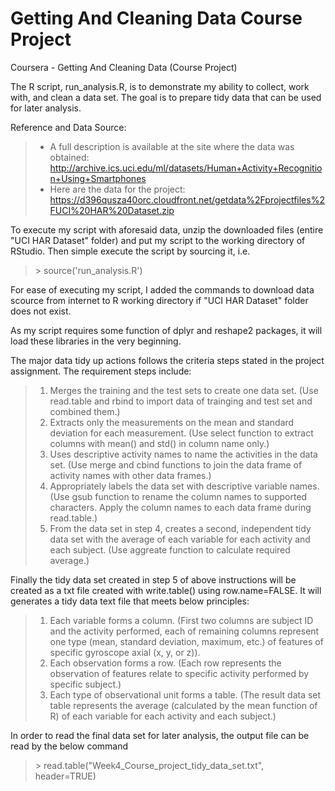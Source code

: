 # Getting And Cleaning Data Course Project
Coursera - Getting And Cleaning Data (Course Project)

The R script, run_analysis.R, is to demonstrate my ability to collect, work with, and clean a data set. The goal is to prepare tidy data that can be used for later analysis.

Reference and Data Source: 
>- A full description is available at the site where the data was obtained:
  http://archive.ics.uci.edu/ml/datasets/Human+Activity+Recognition+Using+Smartphones
>- Here are the data for the project:
  https://d396qusza40orc.cloudfront.net/getdata%2Fprojectfiles%2FUCI%20HAR%20Dataset.zip

To execute my script with aforesaid data, unzip the downloaded files (entire "UCI HAR Dataset" folder) and put my script to the working directory of RStudio. Then simple execute the script by sourcing it, i.e.

> \> source('run_analysis.R')

For ease of executing my script, I added the commands to download data scource from internet to R working directory if "UCI HAR Dataset" folder does not exist.

As my script requires some function of dplyr and reshape2 packages, it will load these libraries in the very beginning.

The major data tidy up actions follows the criteria steps stated in the project assignment. The requirement steps include:
>1.	Merges the training and the test sets to create one data set. (Use read.table and rbind to import data of trainging and test set and combined them.)
>2.	Extracts only the measurements on the mean and standard deviation for each measurement. (Use select function to extract columns with mean() and std() in column name only.)
>3.	Uses descriptive activity names to name the activities in the data set. (Use merge and cbind functions to join the data frame of activity names with other data frames.)
>4.	Appropriately labels the data set with descriptive variable names. (Use gsub function to rename the column names to supported characters. Apply the column names to each data frame during read.table.)
>5.	From the data set in step 4, creates a second, independent tidy data set with the average of each variable for each activity and each subject. (Use aggreate function to calculate required average.)

Finally the tidy data set created in step 5 of above instructions will be created as a txt file created with write.table() using row.name=FALSE. It will generates a tidy data text file that meets below principles:
>1. Each variable forms a column. (First two columns are subject ID and the activity performed, each of remaining columns represent one type (mean, standard deviation, maximum, etc.) of features of specific gyroscope axial (x, y, or z)).
>2. Each observation forms a row. (Each row represents the observation of features relate to specific activity performed by specific subject.)
>3. Each type of observational unit forms a table. (The result data set table represents the average (calculated by the mean function of R) of each variable for each activity and each subject.)

In order to read the final data set for later analysis, the output file can be read by the below command
> \> read.table("Week4_Course_project_tidy_data_set.txt", header=TRUE)
